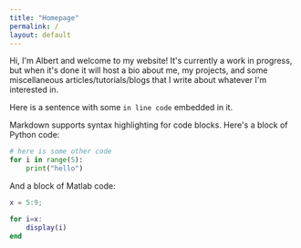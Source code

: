 ```yaml
---
title: "Homepage"
permalink: /
layout: default
---
```


Hi, I'm Albert and welcome to my website! It's currently a work in progress, but when it's done it will host a bio about me, my projects, and some miscellaneous articles/tutorials/blogs that I write about whatever I'm interested in.

Here is a sentence with some `in line code` embedded in it.

Markdown supports syntax highlighting for code blocks. Here's a block of Python code:
```python
# here is some other code
for i in range(5):
    print("hello")
```

And a block of Matlab code:
```matlab
x = 5:9;

for i=x:
    display(i)
end
```